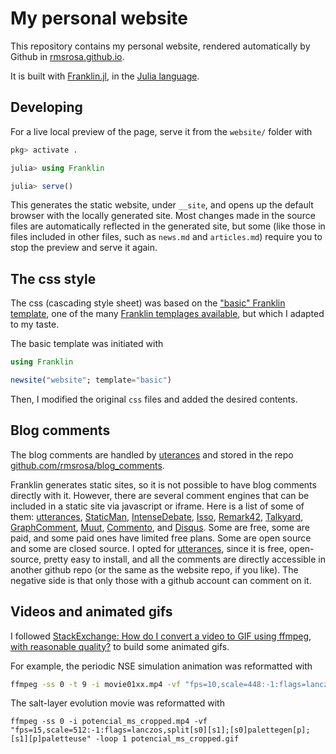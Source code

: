 # My personal website

This repository contains my personal website, rendered automatically by Github in [rmsrosa.github.io](https://rmsrosa.github.io).

It is built with [Franklin.jl](https://github.com/tlienart/Franklin.jl), in the [Julia language](https://julialang.org).

## Developing

For a live local preview of the page, serve it from the `website/` folder with

```julia
pkg> activate .

julia> using Franklin

julia> serve()
```

This generates the static website, under `__site`, and opens up the default browser with the locally generated site. Most changes made in the source files are automatically reflected in the generated site, but some (like those in files included in other files, such as `news.md` and `articles.md`) require you to stop the preview and serve it again.

## The css style 

The css (cascading style sheet) was based on the ["basic" Franklin template](https://tlienart.github.io/FranklinTemplates.jl/templates/basic/index.html), one of the many [Franklin templages available](https://tlienart.github.io/FranklinTemplates.jl/), but which I adapted to my taste.

The basic template was initiated with

```julia
using Franklin

newsite("website"; template="basic")
```

Then, I modified the original `css` files and added the desired contents.

## Blog comments

The blog comments are handled by [uterances](https://utteranc.es) and stored in the repo [github.com/rmsrosa/blog_comments](https://github.com/rmsrosa/blog_comments).

Franklin generates static sites, so it is not possible to have blog comments directly with it. However, there are several comment engines that can be included in a static site via javascript or iframe. Here is a list of some of them: [utterances](https://utteranc.es), [StaticMan](https://staticman.net), [IntenseDebate](https://intensedebate.com), [Isso](https://posativ.org/isso/), [Remark42](https://github.com/umputun/remark42), [Talkyard](https://www.talkyard.io), [GraphComment](https://graphcomment.com/en/), [Muut](https://muut.com), [Commento](https://commento.io), and [Disqus](https://disqus.com). Some are free, some are paid, and some paid ones have limited free plans. Some are open source and some are closed source. I opted for [utterances](https://utteranc.es), since it is free, open-source, pretty easy to install, and all the comments are directly accessible in another github repo (or the same as the website repo, if you like). The negative side is that only those with a github account can comment on it.

## Videos and animated gifs

I followed [StackExchange: How do I convert a video to GIF using ffmpeg, with reasonable quality?](https://superuser.com/questions/556029/how-do-i-convert-a-video-to-gif-using-ffmpeg-with-reasonable-quality) to build some animated gifs.

For example, the periodic NSE simulation animation was reformatted with

```zsh
ffmpeg -ss 0 -t 9 -i movie01xx.mp4 -vf "fps=10,scale=448:-1:flags=lanczos,split[s0][s1];[s0]palettegen[p];[s1][p]paletteuse" -loop 0 nsepersim.gif
```

The salt-layer evolution movie was reformatted with

```zhs
ffmpeg -ss 0 -i potencial_ms_cropped.mp4 -vf "fps=15,scale=512:-1:flags=lanczos,split[s0][s1];[s0]palettegen[p];[s1][p]paletteuse" -loop 1 potencial_ms_cropped.gif
```
